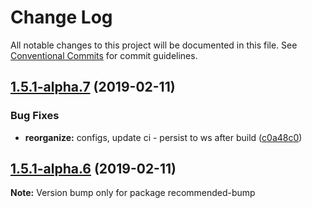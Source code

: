 # Change Log

All notable changes to this project will be documented in this file.
See [Conventional Commits](https://conventionalcommits.org) for commit guidelines.

## [1.5.1-alpha.7](https://github.com/tunnckoCore/hq/compare/recommended-bump@1.5.1-alpha.6...recommended-bump@1.5.1-alpha.7) (2019-02-11)


### Bug Fixes

* **reorganize:** configs, update ci - persist to ws after build ([c0a48c0](https://github.com/tunnckoCore/hq/commit/c0a48c0))





## [1.5.1-alpha.6](https://github.com/tunnckoCore/hq/compare/recommended-bump@1.5.1-alpha.5...recommended-bump@1.5.1-alpha.6) (2019-02-11)

**Note:** Version bump only for package recommended-bump
